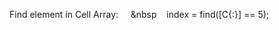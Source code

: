 
Find element in Cell Array:&nbsp;&nbsp;&nbsp;&nbsp;&nbsp;&nbsp&nbsp;&nbsp;&nbsp;&nbsp;index = find([C{:}] == 5);
